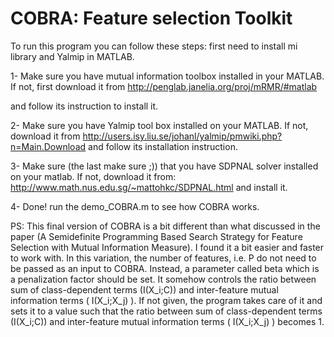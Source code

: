 
# COBRA: Feature selection Toolkit

To run this program you can follow these steps: first need to install mi library and Yalmip in MATLAB. 

1- Make sure you have mutual information toolbox installed in your MATLAB. If not, first download it from http://penglab.janelia.org/proj/mRMR/#matlab 

 and follow its instruction to install it.
 
2- Make sure you have Yalmip tool box installed on your MATLAB. If not, download it from http://users.isy.liu.se/johanl/yalmip/pmwiki.php?n=Main.Download and follow  its installation instruction.

3- Make sure (the last make sure ;)) that you have SDPNAL solver installed on your matlab. If not, download it from: http://www.math.nus.edu.sg/~mattohkc/SDPNAL.html and install it.

4- Done! run the demo_COBRA.m to see how COBRA works.

PS: This final version of COBRA is a bit different than what discussed in the paper (A Semidefinite Programming Based Search
Strategy for Feature Selection with Mutual Information Measure). I found it a bit easier and faster to work with. In this variation, the number of features, i.e. P do not need to be passed as an input to COBRA. Instead, a parameter called beta which is a penalization factor should be set. It somehow controls the ratio between sum of class-dependent terms (I(X_i;C)) and inter-feature mutual information terms ( I(X_i;X_j) ). If not given, the program takes care of it and sets it to a value such that the ratio between sum of class-dependent terms (I(X_i;C)) and inter-feature mutual information terms ( I(X_i;X_j) ) becomes 1.


